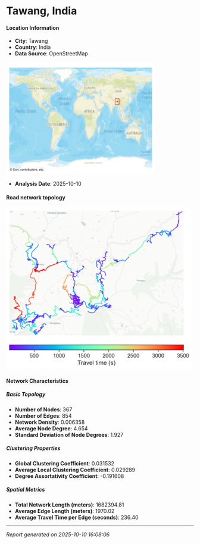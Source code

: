 # Tawang, India

#### Location Information

- **City**: Tawang
- **Country**: India
- **Data Source**: OpenStreetMap
<img src="Tawang_location.png" alt="Tawang Location Map" width="400" />

- **Analysis Date**: 2025-10-10

#### Road network topology

<img src="Tawang_network_map.png" alt="Tawang Road Network Map" width="500"/>

#### Network Characteristics

##### Basic Topology

- **Number of Nodes**: 367
- **Number of Edges**: 854
- **Network Density**: 0.006358
- **Average Node Degree**: 4.654
- **Standard Deviation of Node Degrees**: 1.927

##### Clustering Properties

- **Global Clustering Coefficient**: 0.031532
- **Average Local Clustering Coefficient**: 0.029289
- **Degree Assortativity Coefficient**: -0.191608

##### Spatial Metrics

- **Total Network Length (meters)**: 1682394.81
- **Average Edge Length (meters)**: 1970.02
- **Average Travel Time per Edge (seconds)**: 236.40

---
*Report generated on 2025-10-10 16:08:06*
